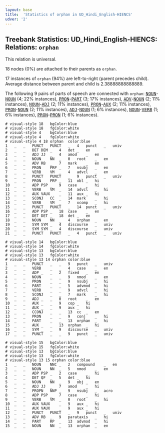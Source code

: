 ```yaml
---
layout: base
title:  'Statistics of orphan in UD_Hindi_English-HIENCS'
udver: '2'
---
```


## Treebank Statistics: UD_Hindi_English-HIENCS: Relations: `orphan`

This relation is universal.

18 nodes (0%) are attached to their parents as `orphan`.

17 instances of `orphan` (94%) are left-to-right (parent precedes child).
Average distance between parent and child is 2.38888888888889.

The following 9 pairs of parts of speech are connected with `orphan`: <tt><a href="qhe_hiencs-pos-NOUN.html">NOUN</a></tt>-<tt><a href="qhe_hiencs-pos-NOUN.html">NOUN</a></tt> (4; 22% instances), <tt><a href="qhe_hiencs-pos-PRON.html">PRON</a></tt>-<tt><a href="qhe_hiencs-pos-PART.html">PART</a></tt> (3; 17% instances), <tt><a href="qhe_hiencs-pos-ADV.html">ADV</a></tt>-<tt><a href="qhe_hiencs-pos-NOUN.html">NOUN</a></tt> (2; 11% instances), <tt><a href="qhe_hiencs-pos-NOUN.html">NOUN</a></tt>-<tt><a href="qhe_hiencs-pos-ADJ.html">ADJ</a></tt> (2; 11% instances), <tt><a href="qhe_hiencs-pos-PRON.html">PRON</a></tt>-<tt><a href="qhe_hiencs-pos-AUX.html">AUX</a></tt> (2; 11% instances), <tt><a href="qhe_hiencs-pos-PRON.html">PRON</a></tt>-<tt><a href="qhe_hiencs-pos-NOUN.html">NOUN</a></tt> (2; 11% instances), <tt><a href="qhe_hiencs-pos-ADJ.html">ADJ</a></tt>-<tt><a href="qhe_hiencs-pos-NOUN.html">NOUN</a></tt> (1; 6% instances), <tt><a href="qhe_hiencs-pos-NOUN.html">NOUN</a></tt>-<tt><a href="qhe_hiencs-pos-VERB.html">VERB</a></tt> (1; 6% instances), <tt><a href="qhe_hiencs-pos-PRON.html">PRON</a></tt>-<tt><a href="qhe_hiencs-pos-PRON.html">PRON</a></tt> (1; 6% instances).


~~~ conllu
# visual-style 18	bgColor:blue
# visual-style 18	fgColor:white
# visual-style 4	bgColor:blue
# visual-style 4	fgColor:white
# visual-style 4 18 orphan	color:blue
1	_	_	PUNCT	PUNCT	_	4	punct	_	univ
2	_	_	DET	DEM	_	4	det	_	en
3	_	_	ADJ	JJ	_	4	amod	_	en
4	_	_	NOUN	NN	_	0	root	_	en
5	_	_	ADV	RB	_	7	mark	_	en
6	_	_	PRON	PRP	_	7	nsubj	_	en
7	_	_	VERB	VM	_	4	advcl	_	en
8	_	_	PUNCT	PUNCT	_	9	punct	_	univ
9	_	_	PRON	PRP	_	11	obl	_	hi
10	_	_	ADP	PSP	_	9	case	_	hi
11	_	_	VERB	VM	_	14	advcl	_	hi
12	_	_	AUX	VAUX	_	11	aux	_	hi
13	_	_	SCONJ	CC	_	14	mark	_	hi
14	_	_	VERB	VM	_	7	xcomp	_	hi
15	_	_	PUNCT	PUNCT	_	14	punct	_	univ
16	_	_	ADP	PSP	_	18	case	_	en
17	_	_	DET	DET	_	18	det	_	en
18	_	_	NOUN	NN	_	4	orphan	_	en
19	_	_	SYM	SYM	_	4	discourse	_	univ
20	_	_	SYM	SYM	_	4	discourse	_	univ
21	_	_	PUNCT	PUNCT	_	4	punct	_	univ

~~~


~~~ conllu
# visual-style 14	bgColor:blue
# visual-style 14	fgColor:white
# visual-style 13	bgColor:blue
# visual-style 13	fgColor:white
# visual-style 13 14 orphan	color:blue
1	_	_	PUNCT	_	_	9	punct	_	univ
2	_	_	VERB	_	_	4	case	_	en
3	_	_	ADP	_	_	2	fixed	_	en
4	_	_	NOUN	_	_	9	nmod	_	en
5	_	_	PRON	_	_	9	nsubj	_	hi
6	_	_	PART	_	_	5	advmod	_	hi
7	_	_	VERB	_	_	9	advcl	_	hi
8	_	_	SCONJ	_	_	7	mark	_	hi
9	_	_	ADJ	_	_	0	root	_	en
10	_	_	AUX	_	_	9	cop	_	hi
11	_	_	AUX	_	_	9	aux	_	hi
12	_	_	CCONJ	_	_	13	cc	_	en
13	_	_	PRON	_	_	9	conj	_	hi
14	_	_	PART	_	_	13	orphan	_	hi
15	_	_	AUX	_	_	13	orphan	_	hi
16	_	_	SYM	_	_	9	discourse	_	univ
17	_	_	PUNCT	_	_	9	punct	_	univ

~~~


~~~ conllu
# visual-style 15	bgColor:blue
# visual-style 15	fgColor:white
# visual-style 13	bgColor:blue
# visual-style 13	fgColor:white
# visual-style 13 15 orphan	color:blue
1	_	_	NOUN	NNC	_	2	compound	_	en
2	_	_	NOUN	NN	_	5	nmod	_	en
3	_	_	ADP	PSP	_	2	case	_	hi
4	_	_	DET	QF	_	5	det	_	hi
5	_	_	NOUN	NN	_	9	obj	_	en
6	_	_	ADJ	JJ	_	7	amod	_	hi
7	_	_	PROPN	NNP	_	9	nsubj	_	acro
8	_	_	ADP	PSP	_	7	case	_	hi
9	_	_	VERB	VM	_	0	root	_	hi
10	_	_	AUX	VAUX	_	9	aux	_	hi
11	_	_	AUX	VAUX	_	9	aux	_	hi
12	_	_	PUNCT	PUNCT	_	9	punct	_	univ
13	_	_	ADV	RB	_	9	parataxis	_	hi
14	_	_	PART	RP	_	13	advmod	_	hi
15	_	_	NOUN	NN	_	13	orphan	_	en

~~~


